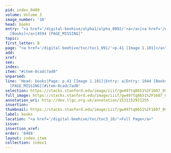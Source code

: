 ```yaml
---
pid: index_0409
volume: Volume 3
image_number: '10'
head: books
entry: "<a href='/digital-beehive/alpha1/alpha_0092/'>a</a>|<a href='/digital-beehive/toc/toc2_202/'>1044
  [Books]</a>|4594 [PAGE_MISSING]"
topic: 
first_letter: B
page: "<a href='/digital-beehive/toc/toc1_091/'>p.41 [Image 1.101]</a>"
add: 
xref: 
see: 
index: 
item: "#item-0cadc7ad0"
unparsed: 
line: 'Head: books|Page: p.41 [Image 1.101]|Entry: a|Entry: 1044 [Books]|Entry: 4594
  [PAGE_MISSING]|#item-0cadc7ad0'
selection: https://stacks.stanford.edu/image/iiif/gw497tq8651%2F1607_0953/1794,1268,734,169/full/0/default.jpg
full_image: https://stacks.stanford.edu/image/iiif/gw497tq8651%2F1607_0953/full/full/0/default.jpg
annotation_uri: http://dev.llgc.org.uk/annotation/1531152921255
insertion: 
thumbnail: https://stacks.stanford.edu/image/iiif/gw497tq8651%2F1607_0953/1794,1268,734,169/150,/0/default.jpg
label: books
location: "<a href='/digital-beehive/toc/toc3_10/'>Full Page</a>"
issue: 
insertion_xref: 
order: '0408'
layout: index_item
collection: index1
---
```

